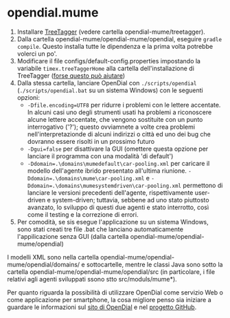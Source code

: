 # opendial.mume

1. Installare [TreeTagger](http://www.cis.uni-muenchen.de/~schmid/tools/TreeTagger/ "TreeTagger site") (vedere cartella opendial-mume/treetagger).
2. Dalla cartella opendial-mume/opendial-mume/opendial, eseguire <code>gradle compile</code>. Questo installa tutte le dipendenza e la prima volta potrebbe volerci un po'.
3. Modificare il file configs/default-config.properties impostando la variabile <code>timex.treeTaggerHome</code> alla cartella dell'installazione di TreeTagger ([forse questo può aiutare](https://github.com/HeidelTime/heideltime/wiki/TreeTaggerWrapper "TreeTagger instructions"))
4. Dalla stessa cartella, lanciare OpenDial con <code>./scripts/opendial</code> (<code>./scripts/opendial.bat</code> su un sistema Windows) con le seguenti opzioni:
    * <code>-Dfile.encoding=UTF8</code> per ridurre i problemi con le lettere accentate. In alcuni casi uno degli strumenti usati ha problemi a riconoscere alcune lettere accentate, che vengono sostituite con un punto interrogativo ('?'); questo ovviamnete a volte crea problemi nell'interpretazionde di alcuni indirizzi o città ed uno dei bug che dovranno essere risolti in un prossimo futuro
    * <code>-Dgui=false</code> per disattivare la GUI (omettere questa opzione per lanciare il programma con una modalità 'di default')
    * <code>-Ddomain=.\domains\mumedefault\car-pooling.xml</code> per caricare il modello dell'agente ibrido presentato all'ultima riunione. <code>-Ddomain=.\domains\mume\car-pooling.xml</code> e <code>-Ddomain=.\domains\mumesystemdriven\car-pooling.xml</code> permettono di lanciare le versioni precedenti dell'agente, rispettivamente user-driven e system-driven; tuttavia, sebbene ad uno stato piuttosto avanzato, lo sviluppo di questi due agenti e stato interrotto, così come il testing e la correzione di errori.
6. Per comodità, se sis esegue l'applicazione su un sistema Windows, sono stati creati tre file .bat che lanciano automaticamente l'appilicazione senza GUI (dalla cartella opendial-mume/opendial-mume/opendial)

I modelli XML sono nella cartella opendial-mume/opendial-mume/opendial/domains/ e sottocartelle, mentre le classi Java sono sotto la cartella opendial-mume/opendial-mume/opendial/src (in particolare, i file relativi agli agenti sviluppati ssono stto src/moduls/mume*).

Per quanto riguarda la possibilità di utilizzare OpenDial come servizio Web o come applicazione per smartphone, la cosa migliore penso sia iniziare a guardare le informazioni sul <a href="http://www.opendial-toolkit.net/">sito di OpenDial</a> e nel <a href="https://github.com/plison/opendial">progetto GitHub</a>.
